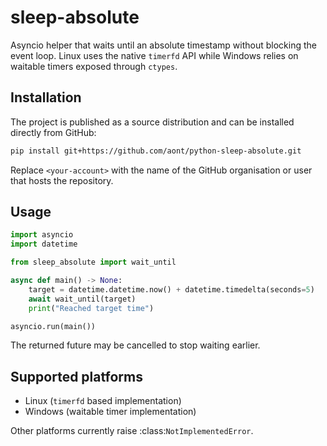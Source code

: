 # sleep-absolute

Asyncio helper that waits until an absolute timestamp without blocking the event
loop.  Linux uses the native `timerfd` API while Windows relies on waitable
timers exposed through `ctypes`.

## Installation

The project is published as a source distribution and can be installed directly
from GitHub:

```bash
pip install git+https://github.com/aont/python-sleep-absolute.git
```

Replace `<your-account>` with the name of the GitHub organisation or user that
hosts the repository.

## Usage

```python
import asyncio
import datetime

from sleep_absolute import wait_until

async def main() -> None:
    target = datetime.datetime.now() + datetime.timedelta(seconds=5)
    await wait_until(target)
    print("Reached target time")

asyncio.run(main())
```

The returned future may be cancelled to stop waiting earlier.

## Supported platforms

* Linux (`timerfd` based implementation)
* Windows (waitable timer implementation)

Other platforms currently raise :class:`NotImplementedError`.
